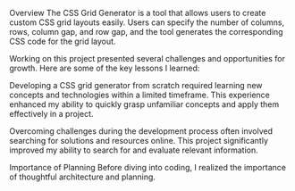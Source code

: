 Overview
The CSS Grid Generator is a tool that allows users to create custom CSS grid layouts easily. Users can specify the number of columns, rows, column gap, and row gap, and the tool generates the corresponding CSS code for the grid layout.




Working on this project presented several challenges and opportunities for growth. Here are some of the key lessons I learned:

 Developing a CSS grid generator from scratch required learning new concepts and technologies within a limited timeframe. This experience enhanced my ability to quickly grasp unfamiliar concepts and apply them effectively in a project.

 Overcoming challenges during the development process often involved searching for solutions and resources online. This project significantly improved my ability to search for and evaluate relevant information.

Importance of Planning Before diving into coding, I realized the importance of thoughtful architecture and planning.